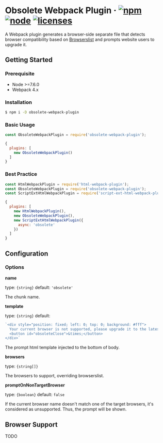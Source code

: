 # Obsolete Webpack Plugin &middot; [![npm](https://img.shields.io/npm/v/obsolete-webpack-plugin.svg)](https://npmjs.com/package/obsolete-webpack-plugin) [![node](https://img.shields.io/node/v/obsolete-webpack-plugin.svg)](https://nodejs.org) [![licenses](https://img.shields.io/npm/l/obsolete-webpack-plugin.svg)](https://github.elenet.me/fe/obsolete-webpack-plugin/blob/master/LICENSE)

A Webpack plugin generates a browser-side separate file that detects browser compatibility based on [Browserslist](https://github.com/browserslist/browserslist) and prompts website users to upgrade it.

## Getting Started

### Prerequisite

- Node >=7.6.0
- Webpack 4.x

### Installation

```sh
$ npm i -D obsolete-webpack-plugin
```

### Basic Usage

```js
const ObsoleteWebpackPlugin = require('obsolete-webpack-plugin');
```

```js
{
  plugins: [
    new ObsoleteWebpackPlugin()
  ]
}
```

### Best Practice

```js
const HtmlWebpackPlugin = require('html-webpack-plugin');
const ObsoleteWebpackPlugin = require('obsolete-webpack-plugin');
const ScriptExtHtmlWebpackPlugin = require('script-ext-html-webpack-plugin');
```

```js
{
  plugins: [
    new HtmlWebpackPlugin(),
    new ObsoleteWebpackPlugin(),
    new ScriptExtHtmlWebpackPlugin({
      async: 'obsolete'
    })
  ]
}
```

## Configuration

### Options

**name**

type: `{string}` default: `'obsolete'`

The chunk name.

**template**

type: `{string}` default:

```js
`<div style="position: fixed; left: 0; top: 0; background: #fff">
  Your current browser is not supported, please upgrade it to the latest version.
  <button id="obsoleteClose">&times;</button>
</div>`
```

The prompt html template injected to the bottom of body.

**browsers**

type: `{string[]}`

The browsers to support, overriding browserslist.

**promptOnNonTargetBrowser**

type: `{boolean}` default: `false`

If the current browser name doesn't match one of the target browsers, it's considered as unsupported. Thus, the prompt will be shown.

## Browser Support

TODO
